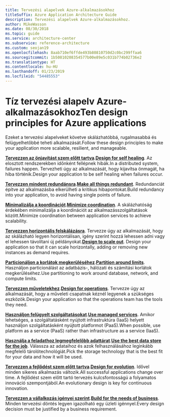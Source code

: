 ```yaml
---
title: Tervezési alapelvek Azure-alkalmazásokhoz
titleSuffix: Azure Application Architecture Guide
description: Tervezési alapelvek Azure-alkalmazásokhoz.
author: MikeWasson
ms.date: 08/30/2018
ms.topic: guide
ms.service: architecture-center
ms.subservice: reference-architecture
ms.custom: seojan19
ms.openlocfilehash: 8aab710ef6ffde493b80810750d2c0bc299ffaa6
ms.sourcegitcommit: 1b50810208354577b00e89e5c031b774b02736e2
ms.translationtype: HT
ms.contentlocale: hu-HU
ms.lasthandoff: 01/23/2019
ms.locfileid: "54485553"
---
```

# <a name="ten-design-principles-for-azure-applications"></a><span data-ttu-id="7eeb9-103">Tíz tervezési alapelv Azure-alkalmazásokhoz</span><span class="sxs-lookup"><span data-stu-id="7eeb9-103">Ten design principles for Azure applications</span></span>

<span data-ttu-id="7eeb9-104">Ezeket a tervezési alapelveket követve skálázhatóbbá, rugalmasabbá és felügyelhetőbbé teheti alkalmazását.</span><span class="sxs-lookup"><span data-stu-id="7eeb9-104">Follow these design principles to make your application more scalable, resilient, and manageable.</span></span>

<span data-ttu-id="7eeb9-105">**[Tervezzen az önjavítást szem előtt tartva](self-healing.md)**.</span><span class="sxs-lookup"><span data-stu-id="7eeb9-105">**[Design for self healing](self-healing.md)**.</span></span> <span data-ttu-id="7eeb9-106">Az elosztott rendszerekben időnként fellépnek hibák.</span><span class="sxs-lookup"><span data-stu-id="7eeb9-106">In a distributed system, failures happen.</span></span> <span data-ttu-id="7eeb9-107">Tervezheti úgy az alkalmazását, hogy kijavítsa önmagát, ha hiba történik.</span><span class="sxs-lookup"><span data-stu-id="7eeb9-107">Design your application to be self healing when failures occur.</span></span>

<span data-ttu-id="7eeb9-108">**[Tervezzen mindent redundánsra](redundancy.md)**.</span><span class="sxs-lookup"><span data-stu-id="7eeb9-108">**[Make all things redundant](redundancy.md)**.</span></span> <span data-ttu-id="7eeb9-109">Redundanciát építve az alkalmazásba elkerülheti a kritikus hibapontokat.</span><span class="sxs-lookup"><span data-stu-id="7eeb9-109">Build redundancy into your application, to avoid having single points of failure.</span></span>

<span data-ttu-id="7eeb9-110">**[Minimalizálja a koordinációt](minimize-coordination.md)**.</span><span class="sxs-lookup"><span data-stu-id="7eeb9-110">**[Minimize coordination](minimize-coordination.md)**.</span></span> <span data-ttu-id="7eeb9-111">A skálázhatóság érdekében minimalizálja a koordinációt az alkalmazásszolgáltatások között.</span><span class="sxs-lookup"><span data-stu-id="7eeb9-111">Minimize coordination between application services to achieve scalability.</span></span>

<span data-ttu-id="7eeb9-112">**[Tervezzen horizontális felskálázásra](scale-out.md)**. Tervezze úgy az alkalmazását, hogy az skálázható legyen horizontálisan, igény szerint hozzá lehessen adni vagy el lehessen távolítani új példányokat.</span><span class="sxs-lookup"><span data-stu-id="7eeb9-112">**[Design to scale out](scale-out.md)**. Design your application so that it can scale horizontally, adding or removing new instances as demand requires.</span></span>

<span data-ttu-id="7eeb9-113">**[Particionáljon a korlátok megkerüléséhez](partition.md)**.</span><span class="sxs-lookup"><span data-stu-id="7eeb9-113">**[Partition around limits](partition.md)**.</span></span> <span data-ttu-id="7eeb9-114">Használjon particionálást az adatbázis-, hálózati és számítási korlátok megkerüléséhez.</span><span class="sxs-lookup"><span data-stu-id="7eeb9-114">Use partitioning to work around database, network, and compute limits.</span></span>

<span data-ttu-id="7eeb9-115">**[Tervezzen műveletekhez](design-for-operations.md)**.</span><span class="sxs-lookup"><span data-stu-id="7eeb9-115">**[Design for operations](design-for-operations.md)**.</span></span> <span data-ttu-id="7eeb9-116">Tervezze úgy az alkalmazását, hogy a műveleti csapatnak kéznél legyenek a szükséges eszközök.</span><span class="sxs-lookup"><span data-stu-id="7eeb9-116">Design your application so that the operations team has the tools they need.</span></span>

<span data-ttu-id="7eeb9-117">**[Használjon felügyelt szolgáltatásokat](managed-services.md)**.</span><span class="sxs-lookup"><span data-stu-id="7eeb9-117">**[Use managed services](managed-services.md)**.</span></span> <span data-ttu-id="7eeb9-118">Amikor lehetséges, a szolgáltatásként nyújtott infrastruktúra (IaaS) helyett használjon szolgáltatásként nyújtott platformot (PaaS).</span><span class="sxs-lookup"><span data-stu-id="7eeb9-118">When possible, use platform as a service (PaaS) rather than infrastructure as a service (IaaS).</span></span>

<span data-ttu-id="7eeb9-119">**[Használja a feladathoz legmegfelelőbb adattárat](use-the-best-data-store.md)**.</span><span class="sxs-lookup"><span data-stu-id="7eeb9-119">**[Use the best data store for the job](use-the-best-data-store.md)**.</span></span> <span data-ttu-id="7eeb9-120">Válassza az adataihoz és azok felhasználásához leginkább megfelelő tárolótechnológiát.</span><span class="sxs-lookup"><span data-stu-id="7eeb9-120">Pick the storage technology that is the best fit for your data and how it will be used.</span></span>

<span data-ttu-id="7eeb9-121">**[Tervezzen a fejlődést szem előtt tartva](design-for-evolution.md)**.</span><span class="sxs-lookup"><span data-stu-id="7eeb9-121">**[Design for evolution](design-for-evolution.md)**.</span></span> <span data-ttu-id="7eeb9-122">Idővel minden sikeres alkalmazás változik.</span><span class="sxs-lookup"><span data-stu-id="7eeb9-122">All successful applications change over time.</span></span> <span data-ttu-id="7eeb9-123">A fejlődést szem előtt tartó tervezés kulcsfontosságú a folyamatos innováció szempontjából.</span><span class="sxs-lookup"><span data-stu-id="7eeb9-123">An evolutionary design is key for continuous innovation.</span></span>

<span data-ttu-id="7eeb9-124">**[Tervezzen a vállalkozás igényei szerint](build-for-business.md)**.</span><span class="sxs-lookup"><span data-stu-id="7eeb9-124">**[Build for the needs of business](build-for-business.md)**.</span></span> <span data-ttu-id="7eeb9-125">Minden tervezési döntés legyen igazolható egy üzleti igénnyel.</span><span class="sxs-lookup"><span data-stu-id="7eeb9-125">Every design decision must be justified by a business requirement.</span></span>
